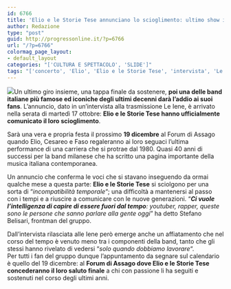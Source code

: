 ```yaml
---
id: 6766
title: 'Elio e le Storie Tese annunciano lo scioglimento: ultimo show il 19 dicembre'
author: Redazione
type: "post"
guid: http://progressonline.it/?p=6766
url: "/?p=6766"
colormag_page_layout:
- default_layout
categories: "['CULTURA E SPETTACOLO', 'SLIDE']"
tags: "['concerto', 'Elio', 'Elio e le Storie Tese', 'intervista', 'Le Iene', 'musica', 'scioglimento', 'ultimo concerto']"
---
```


![](https://progressonline.it/wp-content/uploads/2017/10/elio-300x200.jpg)Un ultimo giro insieme, una tappa finale da sostenere, **poi una delle band italiane più famose ed iconiche degli ultimi decenni darà l’addio ai suoi fans**. L’annuncio, dato in un’intervista alla trasmissione Le Iene, è arrivato nella serata di martedì 17 ottobre: **Elio e le Storie Tese hanno ufficialmente comunicato il loro scioglimento**.

Sarà una vera e propria festa il prossimo **19 dicembre** al Forum di Assago quando Elio, Cesareo e Faso regaleranno ai loro seguaci l’ultima performance di una carriera che si protrae dal 1980. Quasi 40 anni di successi per la band milanese che ha scritto una pagina importante della musica italiana contemporanea.

Un annuncio che conferma le voci che si stavano inseguendo da ormai qualche mese a questa parte: **Elio e le Storie Tese** si sciolgono per una sorta di “*incompatibilità temporale*“; una difficoltà a mantenersi al passo con i tempi e a riuscire a comunicare con le nuove generazioni. “***Ci vuole l’intelligenza di capire di essere fuori dal tempo**: youtuber, rapper, queste sono le persone che sanno parlare alla gente oggi*” ha detto Stefano Belisari, frontman del gruppo.

Dall’intervista rilasciata alle Iene però emerge anche un affiatamento che nel corso del tempo è venuto meno tra i componenti della band, tanto che gli stessi hanno rivelato di vedersi “*solo quando dobbiamo lavorare*“.  
Per tutti i fan del gruppo dunque l’appuntamento da segnare sul calendario è quello del 19 dicembre: al **Forum di Assago dove Elio e le Storie Tese concederanno il loro saluto finale** a chi con passione li ha seguiti e sostenuti nel corso degli ultimi anni.
